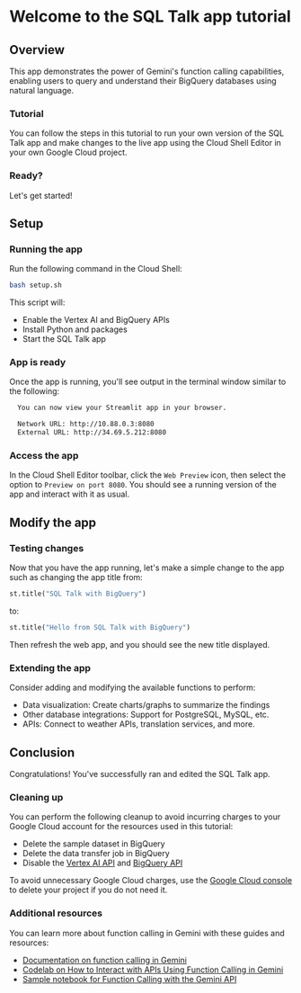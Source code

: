 # Welcome to the SQL Talk app tutorial

## Overview

This app demonstrates the power of Gemini's function calling capabilities,
enabling users to query and understand their BigQuery databases using natural
language.

### Tutorial

You can follow the steps in this tutorial to run your own version of the SQL
Talk app and make changes to the live app using the Cloud Shell Editor in your
own Google Cloud project.

### Ready?

Let's get started!

## Setup

### Running the app

Run the following command in the Cloud Shell:

```bash
bash setup.sh
```

This script will:

- Enable the Vertex AI and BigQuery APIs
- Install Python and packages
- Start the SQL Talk app

### App is ready

Once the app is running, you'll see output in the terminal window similar to the
following:

```markdown
  You can now view your Streamlit app in your browser.

  Network URL: http://10.88.0.3:8080
  External URL: http://34.69.5.212:8080
```

### Access the app

In the Cloud Shell Editor toolbar, click the `Web Preview` icon, then select the
option to `Preview on port 8080`. You should see a running version of the app
and interact with it as usual.

## Modify the app

### Testing changes

Now that you have the app running, let's make a simple change to the app such as
changing the app title from:

```python
st.title("SQL Talk with BigQuery")
```

to:

```python
st.title("Hello from SQL Talk with BigQuery")
```

Then refresh the web app, and you should see the new title displayed.

### Extending the app

Consider adding and modifying the available functions to perform:

- Data visualization: Create charts/graphs to summarize the findings
- Other database integrations: Support for PostgreSQL, MySQL, etc.
- APIs: Connect to weather APIs, translation services, and more.

## Conclusion

Congratulations! You've successfully ran and edited the SQL Talk app.

### Cleaning up

You can perform the following cleanup to avoid incurring charges to your Google
Cloud account for the resources used in this tutorial:

- Delete the sample dataset in BigQuery
- Delete the data transfer job in BigQuery
- Disable the
  [Vertex AI API](https://console.cloud.google.com/apis/library/aiplatform.googleapis.com)
  and
  [BigQuery API](https://console.cloud.google.com/apis/library/bigquery.googleapis.com)

To avoid unnecessary Google Cloud charges, use the
[Google Cloud console](https://console.cloud.google.com/) to delete your project
if you do not need it.

### Additional resources

You can learn more about function calling in Gemini with these guides and resources:

- [Documentation on function calling in Gemini](https://cloud.google.com/vertex-ai/docs/generative-ai/multimodal/function-calling)
- [Codelab on How to Interact with APIs Using Function Calling in Gemini](https://codelabs.developers.google.com/codelabs/gemini-function-calling)
- [Sample notebook for Function Calling with the Gemini API](https://github.com/GoogleCloudPlatform/generative-ai/blob/main/gemini/function-calling/intro_function_calling.ipynb)
